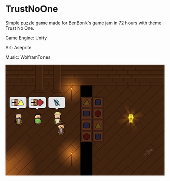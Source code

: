 # TrustNoOne

Simple puzzle game made for BenBonk's game jam in 72 hours with theme Trust No One.


Game Engine: Unity

Art: Aseprite

Music: WolframTones


![Image](/ReadMeResources/Image.png)
